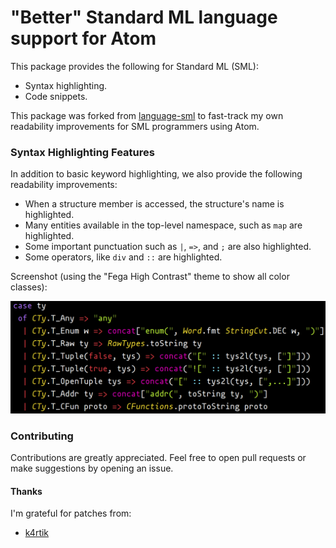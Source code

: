 # "Better" Standard ML language support for Atom

This package provides the following for Standard ML (SML):

- Syntax highlighting.
- Code snippets.

This package was forked from [language-sml](https://github.com/Jakehp/language-sml)
to fast-track my own readability improvements for SML programmers using Atom.

### Syntax Highlighting Features

In addition to basic keyword highlighting, we also provide the following readability improvements:

- When a structure member is accessed, the structure's name is highlighted.
- Many entities available in the top-level namespace, such as `map` are highlighted.
- Some important punctuation such as `|`, `=>`, and `;` are also highlighted.
- Some operators, like `div` and `::` are highlighted.

Screenshot (using the "Fega High Contrast" theme to show all color classes):

![screenshot here](screenshot.png)

### Contributing

Contributions are greatly appreciated. Feel free to open pull requests or
make suggestions by opening an issue.

#### Thanks

I'm grateful for patches from:

- [k4rtik](https://github.com/k4rtik)
